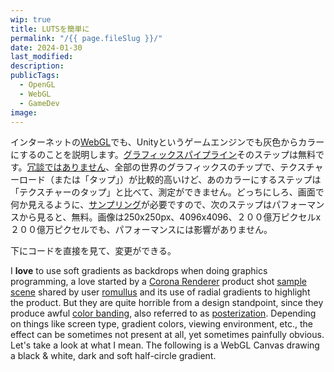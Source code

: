 ```yaml
---
wip: true
title: LUTSを簡単に
permalink: "/{{ page.fileSlug }}/"
date: 2024-01-30
last_modified:
description:
publicTags:
  - OpenGL
  - WebGL
  - GameDev
image:
---
```

インターネットの[WebGL](https://ja.wikipedia.org/wiki/WebGL)でも、Unityというゲームエンジンでも灰色からカラーにするのことを説明します。[グラフィックスパイプライン](https://ja.wikipedia.org/wiki/%E3%82%B0%E3%83%A9%E3%83%95%E3%82%A3%E3%83%83%E3%82%AF%E3%82%B9%E3%83%91%E3%82%A4%E3%83%97%E3%83%A9%E3%82%A4%E3%83%B3)そのステップは無料です。[冗談ではありません](www.youtube.com/watch?v=NFMmSOWPj_k&t=60s)、全部の世界のグラフィックスのチップで、テクスチャーロード（または「タップ」）が比較的高いけど、あのカラーにするステップは「テクスチャーのタップ」と比べて、測定ができません。どっちにしろ、画面で何か見えるように、[サンプリング](https://docs.unity3d.com/ja/2018.4/Manual/SL-SamplerStates.html)が必要ですので、次のステップはパフォーマンスから見ると、無料。画像は250x250px、4096x4096、２００億万ピクセルx２００億万ピクセルでも、パフォーマンスには影響がありません。

下にコードを直接を見て、変更ができる。



I **love** to use soft gradients as backdrops when doing graphics programming, a love started by a [Corona Renderer](https://corona-renderer.com/) product shot [sample scene](https://forum.corona-renderer.com/index.php?topic=11345) shared by user [romullus](https://forum.corona-renderer.com/index.php?action=profile;u=9510) and its use of radial gradients to highlight the product. But they are quite horrible from a design standpoint, since they produce awful [color banding](https://en.wikipedia.org/wiki/Colour_banding), also referred to as [posterization](https://en.wikipedia.org/wiki/Posterization). Depending on things like screen type, gradient colors, viewing environment, etc., the effect can be sometimes not present at all, yet sometimes painfully obvious. Let's take a look at what I mean. The following is a WebGL Canvas drawing a black & white, dark and soft half-circle gradient.